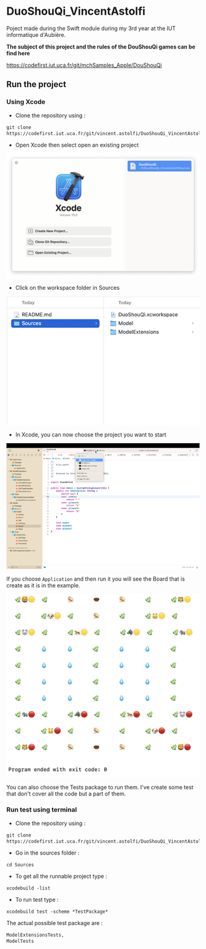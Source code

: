 # DuoShouQi_VincentAstolfi

Poject made during the Swift module during my 3rd year at the IUT informatique d'Aubière.

**The subject of this project and the rules of the DouShouQi games can be find here**

https://codefirst.iut.uca.fr/git/mchSamples_Apple/DouShouQi

## Run the project

### Using Xcode 

- Clone the repository using : 
```shell
git clone https://codefirst.iut.uca.fr/git/vincent.astolfi/DuoShouQi_VincentAstolfi.git
```

- Open Xcode then select open an existing project

![select open an existing project](images/select_open_project_screen.png)

- Click on the workspace folder in Sources

![Select workspace screen](images/select_workspace_screen.png)

- In Xcode, you can now choose the project you want to start

![Select strating package](images/select_package_screen.png)

If you choose `Application` and then run it you will see the Board that is create as it is in the example. 

![Application output](images/output_screen.png)

You can also choose the Tests package to run them. I've create some test that don't cover all the code but a part of them.

### Run test using terminal

- Clone the repository using : 
```shell
git clone https://codefirst.iut.uca.fr/git/vincent.astolfi/DuoShouQi_VincentAstolfi.git
```

- Go in the sources folder :

```shell
cd Sources
```

- To get all the runnable project type :

```shell
xcodebuild -list
```

- To run test type :

```shell
xcodebuild test -scheme *TestPackage*
```

The actual possible test package are :

    ModelExtensionsTests,
    ModelTests